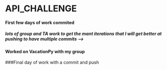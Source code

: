 # API_CHALLENGE

#### First few days of work commited

##### lots of group and TA work to get the mant iterations that I will get better at pushing to have multiple commits -->

#### Worked on VacationPy with my group

###Final day of work with a commit and push
